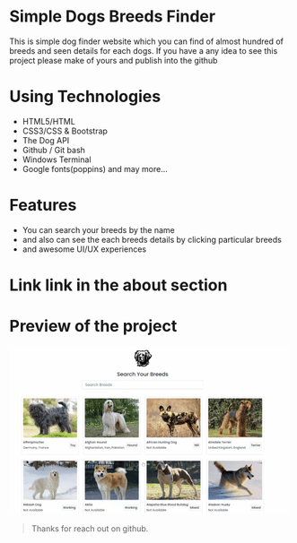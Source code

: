 # Simple Dogs Breeds Finder 

This is simple dog finder website which you can find of almost hundred of breeds and seen details for each dogs. If you have a any idea to see this project please make of yours and publish into the github

# Using Technologies
- HTML5/HTML
- CSS3/CSS & Bootstrap
- The Dog API
- Github / Git bash
- Windows Terminal
- Google fonts(poppins)
and may more...

# Features 
- You can search your breeds by the name
- and also can see the each breeds details by clicking particular breeds
- and awesome UI/UX experiences

# Link link in the about section

# Preview of the project
![imagePreview](./preview.gif)

> Thanks for reach out on github.
